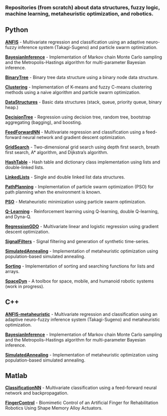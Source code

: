 ### Repositories (from scratch) about data structures, fuzzy logic, machine learning, metaheuristic optimization, and robotics.

## **Python**

**[ANFIS](https://github.com/gabrielegilardi/ANFIS)** - Multivariate regression and classification using an adaptive neuro-fuzzy inference system (Takagi-Sugeno) and particle swarm optimization.

**[BayesianInference](https://github.com/gabrielegilardi/BayesianInference)** - Implementation of Markov chain Monte Carlo sampling and the Metropolis-Hastings algorithm for multi-parameter Bayesian inference.

**[BinaryTree](https://github.com/gabrielegilardi/BinaryTree)** - Binary tree data structure using a binary node data structure.

**[Clustering](https://github.com/gabrielegilardi/Clustering)** - Implementation of K-means and fuzzy C-means clustering methods using a naive algorithm and particle swarm optimization.

**[DataStructures](https://github.com/gabrielegilardi/DataStructures)** - Basic data structures (stack, queue, priority queue, binary heap.)

**[DecisionTree](https://github.com/gabrielegilardi/DecisionTree)** - Regression using decision tree, random tree, bootstrap aggregating (bagging), and boosting.

**[FeedForwardNN](https://github.com/gabrielegilardi/FeedForwardNN)** - Multivariate regression and classification using a feed-forward neural network and gradient descent optimization.

**[GridSearch](https://github.com/gabrielegilardi/GridSearch)** - Two-dimensional grid search using depth first search, breath first search, A* algorithm, and Dijkstra’s algorithm.

**[HashTable](https://github.com/gabrielegilardi/HashTable)** - Hash table and dictionary class implementation using lists and double-linked lists.

**[LinkedLists](https://github.com/gabrielegilardi/LinkedLists)** - Single and double linked list data structures.

**[PathPlanning](https://github.com/gabrielegilardi/PathPlanning)** - Implementation of particle swarm optimization (PSO) for path planning when the environment is known.

**[PSO](https://github.com/gabrielegilardi/PSO)** - Metaheuristic minimization using particle swarm optimization.

**[Q-Learning](https://github.com/gabrielegilardi/Q-Learning)** - Reinforcement learning using Q-learning, double Q-learning, and Dyna-Q.

**[RegressionGDO](https://github.com/gabrielegilardi/RegressionGDO)** - Multivariate linear and logistic regression using gradient descent optimization.

**[SignalFilters](https://github.com/gabrielegilardi/SignalFilters)** - Signal filtering and generation of synthetic time-series.

**[SimulatedAnnealing](https://github.com/gabrielegilardi/SimulatedAnnealing)** - Implementation of metaheuristic optimization using population-based simulated annealing.

**[Sorting](https://github.com/gabrielegilardi/Sorting)** - Implementation of sorting and searching functions for lists and arrays.

**[SpaceDyn](https://github.com/gabrielegilardi/SpaceDyn)** - A toolbox for space, mobile, and humanoid robotic systems (work in progress).

## **C++**

**[ANFIS-metaheuristic](https://github.com/gabrielegilardi/ANFIS-metaheuristic)** - Multivariate regression and classification using an adaptive neuro-fuzzy inference system (Takagi-Sugeno) and metaheuristic optimization.

**[BayesianInference](https://github.com/gabrielegilardi/BayesianInference)** - Implementation of Markov chain Monte Carlo sampling and the Metropolis-Hastings algorithm for multi-parameter Bayesian inference.

**[SimulatedAnnealing](https://github.com/gabrielegilardi/SimulatedAnnealing)** - Implementation of metaheuristic optimization using population-based simulated annealing.

## **Matlab**

**[ClassificationNN](https://github.com/gabrielegilardi/ClassificationNN)** - Multivariate classification using a feed-forward neural network and backpropagation.

**[FingerControl](https://github.com/gabrielegilardi/FingerControl)** - Biomimetic Control of an Artificial Finger for Rehabilitation Robotics Using Shape Memory Alloy Actuators.
